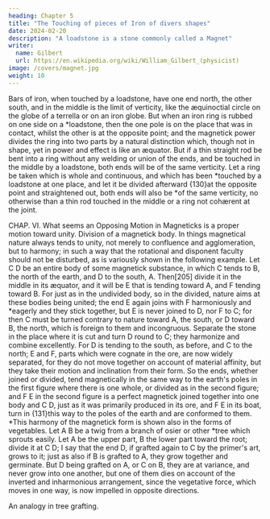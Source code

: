 ```yaml
---
heading: Chapter 5
title: "The Touching of pieces of Iron of divers shapes"
date: 2024-02-20
description: "A loadstone is a stone commonly called a Magnet"
writer:
  name: Gilbert
  url: https://en.wikipedia.org/wiki/William_Gilbert_(physicist)
image: /covers/magnet.jpg
weight: 10
---
```




Bars of iron, when touched by a loadstone, have one end north, the other south, and in the middle is the limit of verticity, like the æquinoctial circle on the globe of a terrella or on an iron globe. But when an iron ring is rubbed on one side on a *loadstone, then the one pole is on the place that was in contact, whilst the other is at the opposite point; and the magnetick power divides the ring into two parts by a natural distinction which, though not in shape, yet in power and effect is like an æquator. But if a thin straight rod be bent into a ring without any welding or union of the ends, and be touched in the middle by a loadstone, both ends will be of the same verticity. Let a ring be taken which is whole and continuous, and which has been *touched by a loadstone at one place, and let it be divided afterward {130}at the opposite point and straightened out, both ends will also be *of the same verticity, no otherwise than a thin rod touched in the middle or a ring not cohærent at the joint.



CHAP. VI.
What seems an Opposing Motion in Magneticks
is a proper motion toward unity.
Division of a magnetick body.
In things magnetical nature always tends to unity, not merely to confluence and agglomeration, but to harmony; in such a way that the rotational and disponent faculty should not be disturbed, as is variously shown in the following example. Let C D be an entire body of some magnetick substance, in which C tends to B, the north of the earth, and D to the south, A. Then[205] divide it in the middle in its æquator, and it will be E that is tending toward A, and F tending toward B. For just as in the undivided body, so in the divided, nature aims at these bodies being united; the end E again joins with F harmoniously and *eagerly and they stick together, but E is never joined to D, nor F to C; for then C must be turned contrary to nature toward A, the south, or D toward B, the north, which is foreign to them and incongruous. Separate the stone in the place where it is cut and turn D round to C; they harmonize and combine excellently. For D is tending to the south, as before, and C to the north; E and F, parts which were cognate in the ore, are now widely separated, for they do not move together on account of material affinity, but they take their motion and inclination from their form. So the ends, whether joined or divided, tend magnetically in the same way to the earth's poles in the first figure where there is one whole, or divided as in the second figure; and F E in the second figure is a perfect magnetick joined together into one body and C D, just as it was primarily produced in its ore, and F E in its boat, turn in {131}this way to the poles of the earth and are conformed to them. *This harmony of the magnetick form is shown also in the forms of vegetables. Let A B be a twig from a branch of osier or other *tree which sprouts easily. Let A be the upper part, B the lower part toward the root; divide it at C D; I say that the end D, if grafted again to C by the primer's art, grows to it; just as also if B is grafted to A, they grow together and germinate. But D being grafted on A, or C on B, they are at variance, and never grow into one another, but one of them dies on account of the inverted and inharmonious arrangement, since the vegetative force, which moves in one way, is now impelled in opposite directions.

An analogy in tree grafting.

